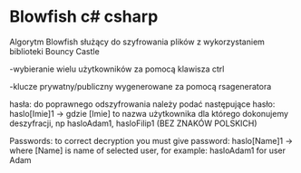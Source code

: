 # Blowfish   c#  csharp
Algorytm Blowfish służący do szyfrowania plików z wykorzystaniem biblioteki Bouncy Castle

-wybieranie wielu użytkowników za pomocą klawisza ctrl

-klucze prywatny/publiczny wygenerowane za pomocą rsageneratora

hasła: do poprawnego odszyfrowania należy podać następujące hasło:
            haslo[Imie]1   ->  gdzie [Imie] to nazwa użytkownika dla którego dokonujemy deszyfracji, np hasloAdam1, hasloFilip1  (BEZ ZNAKÓW POLSKICH)
            
            
           
Passwords: to correct decryption you must give password:   haslo[Name]1  -> where [Name] is name of selected user, for example: hasloAdam1 for user Adam
